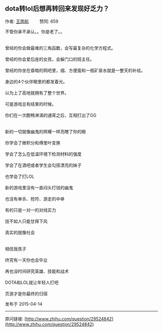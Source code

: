## dota转lol后想再转回来发现好乏力？

作者: [王雨航](http://www.zhihu.com/people/wang-yu-hang-89)&nbsp;&nbsp;&nbsp;&nbsp;&nbsp;&nbsp;&nbsp;&nbsp; 赞同: 659


不管你承不承认。。你是老了。。<br><br><br>曾经的你会做最难的三角函数，会写最复杂的化学方程式。<br><br>曾经的你会爱后座的女孩，会躲门口的班主任。<br><br>曾经的你坐在昏暗的网吧里，烟、方便面和一瓶矿泉水就是一整天的补给。<br><br>身边的4个伙伴眼里的都发着光。<br><br>以为上了高地就拥有了整个世界。<br><br>可是游戏总有结束的时候。<br><br>你们在一次酣畅淋漓的通宵之后，互相打出了GG<br><br><br>新的一切就像幽鬼的辉耀一样亮瞎了你的眼<br><br>你学会了微积分和傅里叶变换<br><br>学会了怎么在低温环境下检测材料的强度<br><br>学会了在酒吧或者学生会勾搭漂亮的妹子<br><br>也学会了打LOL<br><br>新的游戏里没有一直闷头打钱的幽鬼<br><br>也没有单杀、抢符、游走的中单<br><br>有的只是一对一的对线实力<br><br>技不如人只能甘拜下风<br><br>真实的就像社会<br><br><br>相信我孩子<br><br>终究有一天你也会毕业<br><br>再也没时间研究英雄、技能和战术<br><br>DOTA和LOL就让年轻人打吧<br><br>页游才是你最终的归宿



发布于 2015-04-14



---
原问链接: [http://www.zhihu.com/question/29524842](http://www.zhihu.com/question/29524842)